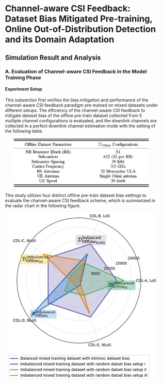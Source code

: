 # Channel-aware CSI Feedback: Dataset Bias Mitigated Pre-training, Online Out-of-Distribution Detection and its Domain Adaptation


## Simulation Result and Analysis
### A. Evaluation of Channel-aware CSI Feedback in the Model Training Phase
#### Experiment Setup
This subsection first verifies the bias mitigation and performance of the channel-aware CSI feedback paradigm pre-trained on mixed datasets under different setups. The efficiency of the channel-aware CSI feedback to mitigate dataset bias of the offline pre-train dataset collected from 5 multiple channel configurations is evaluated, and the downlink channels are collected in a perfect downlink channel estimation mode with the setting of the following table.
<p align="center">
  <img src = "https://github.com/TeleRagingFires/Channel-aware-Feedback/blob/18aef550f9e640abab69527ad2f68d7003578957/Images/Offline%20Pre-training%20Mixed%20Dataset%20Configuration.jpg" width="450">
</p>
This study utilizes four distinct offline pre-train dataset bias settings to evaluate the channel-aware CSI feedback scheme, which is summarized in the radar chart in the following figure. 
<p align="center">
  <img src = "https://github.com/TeleRagingFires/Channel-aware-Feedback/blob/18aef550f9e640abab69527ad2f68d7003578957/Images/Offline%20Pre-training%20Mixed%20Dataset%20Setups.jpg" width="500">
</p>
